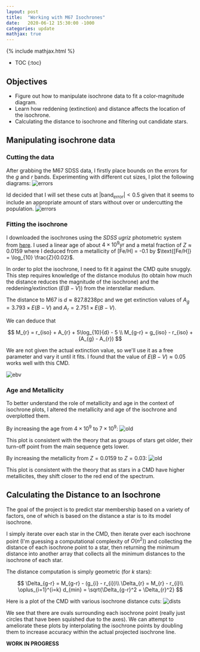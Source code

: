 ```yaml
---
layout: post
title:  "Working with M67 Isochrones"
date:   2020-06-12 15:30:00 -1000
categories: update
mathjax: true
---
```

{% include mathjax.html %}


* TOC
{:toc}


## Objectives
- Figure out how to manipulate isochrone data to fit a color-magnitude diagram.
- Learn how reddening (extinction) and distance affects the location of the isochrone.
- Calculating the distance to isochrone and filtering out candidate stars.

## Manipulating isochrone data

### Cutting the data
After grabbing the M67 SDSS data, I firstly place bounds on the errors for the $g$ and $r$ bands.
Experimenting with different cut sizes, I plot the following diagrams:
![errors]({{site.baseurl}}/images/m67/cuts.png)

Id decided that I will set these cuts at $|\text{band}_{error}|<0.5$ given that it seems to include an appropriate amount of stars without
over or undercutting the population.
![errors]({{site.baseurl}}/images/m67/errors.png)

### Fitting the isochrone
I downloaded the isochrones using the *SDSS ugriz* photometric system from [here](http://stev.oapd.inaf.it/cgi-bin/cmd_3.3). I used a linear age of about $4\times 10^{9} \text{yr}$ and a metal fraction of $Z \approx 0.0159$ where I deduced from a metallicity of $\text{[Fe/H] = -0.1}$ by $\text{[Fe/H]} = \log_{10} \frac{Z}{0.02}$.

In order to plot the isochrone, I need to fit it against the CMD quite snuggly. This step requires knowledge of the distance modulus (to obtain how much the distance reduces the magnitude of the isochrone) and the reddening/extinction ($E(B-V)$) from the interstellar medium.

The distance to M67 is $d \approx 827.8238 \text{pc}$ and we get extinction values of $A_{g} = 3.793 \times E(B-V)$ and $A_{r} = 2.751 \times E(B-V)$.

We can deduce that 

$$
M_{r} = r_{iso} + A_{r} + 5\log_{10}{d} - 5 \\
M_{g-r} = g_{iso} - r_{iso} + (A_{g} - A_{r})
$$

We are not given the actual extinction value, so we'll use it as a free parameter and vary it until it fits. I found that the value of $E(B-V) \approx 0.05$ works well with this CMD.

![ebv]({{site.baseurl}}/images/m67/iso_overplot.png)

### Age and Metallicity
To better understand the role of metallicity and age in the context of isochrone plots, I altered the metallicity and age of the isochrone and overplotted them.

By increasing the age from $4\times 10^9$ to $7\times 10^9$:
![old]({{site.baseurl}}/images/m67/old.png)

This plot is consistent with the theory that as groups of stars get older, their turn-off point from the main sequence gets lower.

By increasing the metallicity from $Z = 0.0159$ to $Z = 0.03$:
![old]({{site.baseurl}}/images/m67/metal.png)

This plot is consistent with the theory that as stars in a CMD have higher metallicites, they shift closer to the red end of the spectrum.

## Calculating the Distance to an Isochrone

The goal of the project is to predict star membership based on a variety of factors, one of which is based on the distance a star is to its model isochrone.

I simply iterate over each star in the CMD, then iterate over each isochrone point (I'm guessing a computational complexity of $O(n^2)$) and collecting the distance of each isochrone point to a star, then returning the minimum distance into another array that collects all the minimum distances to the isochrone of each star. 

The distance computation is simply geometric (for $k$ stars):

$$
\Delta_{g-r} = M_{g-r} - (g_{i} - r_{i})\\
\Delta_{r} = M_{r} - r_{i}\\
\oplus_{i=1}^{i=k}  d_{min} = \sqrt{\Delta_{g-r}^2 + \Delta_{r}^2}
$$

Here is a plot of the CMD with various isochrone distance cuts:
![dists]({{site.baseurl}}/images/m67/dists.png)

We see that there are ovals surrounding each isochrone point (really just circles that have been squished due to the axes).
We can attempt to ameliorate these plots by interpolating the isochrone points by doubling them to increase accuracy within the actual projected isochrone line.

**WORK IN PROGRESS**